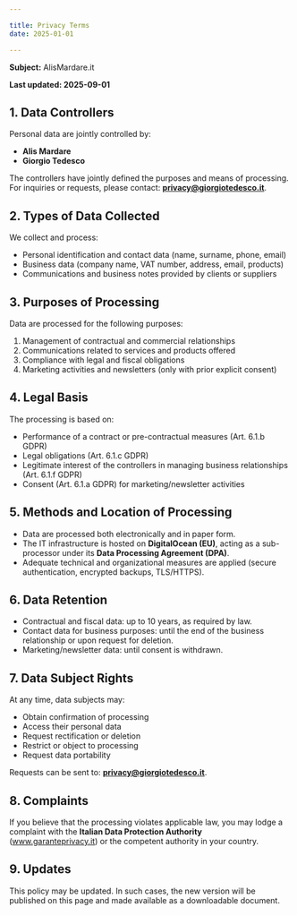 ```yaml
---

title: Privacy Terms
date: 2025-01-01

---
```


**Subject:** AlisMardare.it

**Last updated: 2025-09-01**

## 1. Data Controllers

Personal data are jointly controlled by:  
- **Alis Mardare**
- **Giorgio Tedesco** 

The controllers have jointly defined the purposes and means of processing.  
For inquiries or requests, please contact: **privacy@giorgiotedesco.it**.  

## 2. Types of Data Collected
We collect and process:  
- Personal identification and contact data (name, surname, phone, email)  
- Business data (company name, VAT number, address, email, products)
- Communications and business notes provided by clients or suppliers  

## 3. Purposes of Processing
Data are processed for the following purposes:  
1. Management of contractual and commercial relationships  
2. Communications related to services and products offered  
3. Compliance with legal and fiscal obligations  
4. Marketing activities and newsletters (only with prior explicit consent)  

## 4. Legal Basis
The processing is based on:  
- Performance of a contract or pre-contractual measures (Art. 6.1.b GDPR)  
- Legal obligations (Art. 6.1.c GDPR)  
- Legitimate interest of the controllers in managing business relationships (Art. 6.1.f GDPR)  
- Consent (Art. 6.1.a GDPR) for marketing/newsletter activities  

## 5. Methods and Location of Processing
- Data are processed both electronically and in paper form.  
- The IT infrastructure is hosted on **DigitalOcean (EU)**, acting as a sub-processor under its **Data Processing Agreement (DPA)**.  
- Adequate technical and organizational measures are applied (secure authentication, encrypted backups, TLS/HTTPS).  

## 6. Data Retention
- Contractual and fiscal data: up to 10 years, as required by law.  
- Contact data for business purposes: until the end of the business relationship or upon request for deletion.  
- Marketing/newsletter data: until consent is withdrawn.  

## 7. Data Subject Rights
At any time, data subjects may:  
- Obtain confirmation of processing  
- Access their personal data  
- Request rectification or deletion  
- Restrict or object to processing  
- Request data portability  

Requests can be sent to: **privacy@giorgiotedesco.it**.  

## 8. Complaints
If you believe that the processing violates applicable law, you may lodge a complaint with the **Italian Data Protection Authority** (www.garanteprivacy.it) or the competent authority in your country.  

## 9. Updates
This policy may be updated. In such cases, the new version will be published on this page and made available as a downloadable document.  
